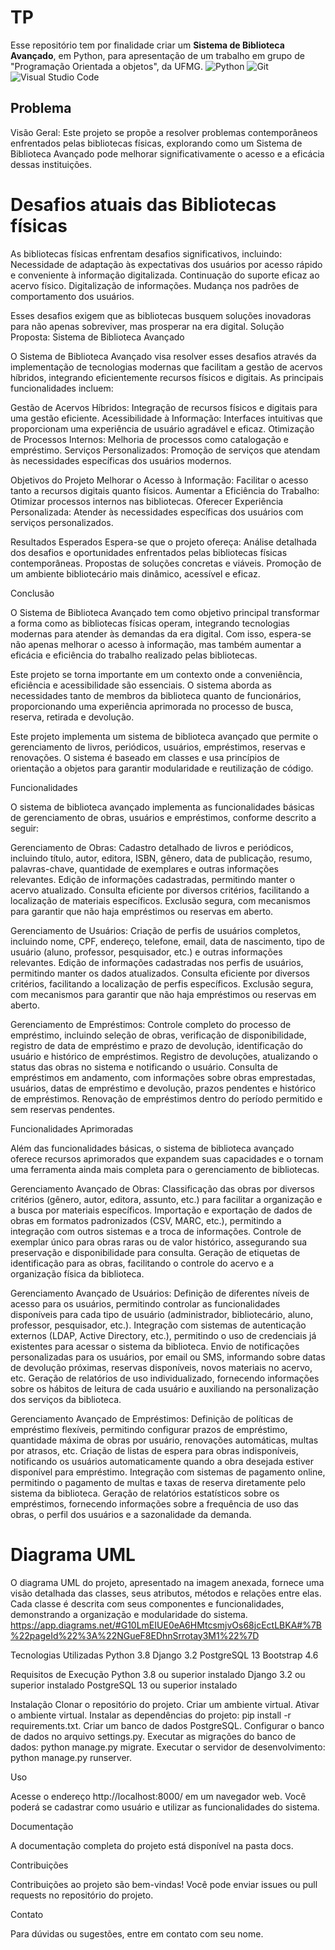 # TP
 Esse repositório tem por finalidade criar um **Sistema de Biblioteca Avançado**, em Python, para apresentação de um trabalho em grupo de "Programação Orientada a objetos", da UFMG.
![Python](https://img.shields.io/pypi/pyversions/:packageName)
![Git](https://img.shields.io/badge/git-%23F05033.svg?style=for-the-badge&logo=git&logoColor=white)
 ![Visual Studio Code](https://img.shields.io/badge/Visual%20Studio%20Code-0078d7.svg?style=for-the-badge&logo=visual-studio-code&logoColor=white)
## Problema
Visão Geral:
Este projeto se propõe a resolver problemas contemporâneos enfrentados pelas bibliotecas físicas, explorando como um Sistema de Biblioteca Avançado pode melhorar significativamente o acesso e a eficácia dessas instituições.

# Desafios atuais das Bibliotecas físicas
As bibliotecas físicas enfrentam desafios significativos, incluindo:
    Necessidade de adaptação às expectativas dos usuários por acesso rápido e conveniente à informação digitalizada.
    Continuação do suporte eficaz ao acervo físico.
    Digitalização de informações.
    Mudança nos padrões de comportamento dos usuários.
    
Esses desafios exigem que as bibliotecas busquem soluções inovadoras para não apenas sobreviver, mas prosperar na era digital.
Solução Proposta: Sistema de Biblioteca Avançado

O Sistema de Biblioteca Avançado visa resolver esses desafios através da implementação de tecnologias modernas que facilitam a gestão de acervos híbridos, integrando eficientemente recursos físicos e digitais. As principais funcionalidades incluem:

Gestão de Acervos Híbridos: Integração de recursos físicos e digitais para uma gestão eficiente.
    Acessibilidade à Informação: Interfaces intuitivas que proporcionam uma experiência de usuário agradável e eficaz.
    Otimização de Processos Internos: Melhoria de processos como catalogação e empréstimo.
    Serviços Personalizados: Promoção de serviços que atendam às necessidades específicas dos usuários modernos.

Objetivos do Projeto
    Melhorar o Acesso à Informação: Facilitar o acesso tanto a recursos digitais quanto físicos.
    Aumentar a Eficiência do Trabalho: Otimizar processos internos nas bibliotecas.
    Oferecer Experiência Personalizada: Atender às necessidades específicas dos usuários com serviços personalizados.

Resultados Esperados
Espera-se que o projeto ofereça:
    Análise detalhada dos desafios e oportunidades enfrentados pelas bibliotecas físicas contemporâneas.
    Propostas de soluções concretas e viáveis.
    Promoção de um ambiente bibliotecário mais dinâmico, acessível e eficaz.

Conclusão

O Sistema de Biblioteca Avançado tem como objetivo principal transformar a forma como as bibliotecas físicas operam, integrando tecnologias modernas para atender às demandas da era digital. Com isso, espera-se não apenas melhorar o acesso à informação, mas também aumentar a eficácia e eficiência do trabalho realizado pelas bibliotecas.
  
  Este projeto se torna importante em um contexto onde a conveniência, eficiência e acessibilidade são essenciais. O sistema aborda as necessidades tanto de membros da biblioteca quanto de funcionários, proporcionando uma experiência aprimorada no processo de busca, reserva, retirada e devolução. 

Este projeto implementa um sistema de biblioteca avançado que permite o gerenciamento de livros, periódicos, usuários, empréstimos, reservas e renovações. O sistema é baseado em classes e usa princípios de orientação a objetos para garantir modularidade e reutilização de código.

Funcionalidades 

O sistema de biblioteca avançado implementa as funcionalidades básicas de gerenciamento de obras, usuários e empréstimos, conforme descrito a seguir:

Gerenciamento de Obras:
    Cadastro detalhado de livros e periódicos, incluindo título, autor, editora, ISBN, gênero, data de publicação, resumo, palavras-chave, quantidade de exemplares e outras informações relevantes.
    Edição de informações cadastradas, permitindo manter o acervo atualizado.
    Consulta eficiente por diversos critérios, facilitando a localização de materiais específicos.
    Exclusão segura, com mecanismos para garantir que não haja empréstimos ou reservas em aberto.

Gerenciamento de Usuários:
    Criação de perfis de usuários completos, incluindo nome, CPF, endereço, telefone, email, data de nascimento, tipo de usuário (aluno, professor, pesquisador, etc.) e outras informações relevantes.
    Edição de informações cadastradas nos perfis de usuários, permitindo manter os dados atualizados.
    Consulta eficiente por diversos critérios, facilitando a localização de perfis específicos.
    Exclusão segura, com mecanismos para garantir que não haja empréstimos ou reservas em aberto.

Gerenciamento de Empréstimos:
    Controle completo do processo de empréstimo, incluindo seleção de obras, verificação de disponibilidade, registro de data de empréstimo e prazo de devolução, identificação do usuário e histórico de empréstimos.
    Registro de devoluções, atualizando o status das obras no sistema e notificando o usuário.
    Consulta de empréstimos em andamento, com informações sobre obras emprestadas, usuários, datas de empréstimo e devolução, prazos pendentes e histórico de empréstimos.
    Renovação de empréstimos dentro do período permitido e sem reservas pendentes.

Funcionalidades Aprimoradas

Além das funcionalidades básicas, o sistema de biblioteca avançado oferece recursos aprimorados que expandem suas capacidades e o tornam uma ferramenta ainda mais completa para o gerenciamento de bibliotecas.

Gerenciamento Avançado de Obras:
    Classificação das obras por diversos critérios (gênero, autor, editora, assunto, etc.) para facilitar a organização e a busca por materiais específicos.
    Importação e exportação de dados de obras em formatos padronizados (CSV, MARC, etc.), permitindo a integração com outros sistemas e a troca de informações.
    Controle de exemplar único para obras raras ou de valor histórico, assegurando sua preservação e disponibilidade para consulta.
    Geração de etiquetas de identificação para as obras, facilitando o controle do acervo e a organização física da biblioteca.

Gerenciamento Avançado de Usuários:
    Definição de diferentes níveis de acesso para os usuários, permitindo controlar as funcionalidades disponíveis para cada tipo de usuário (administrador, bibliotecário, aluno, professor, pesquisador, etc.).
    Integração com sistemas de autenticação externos (LDAP, Active Directory, etc.), permitindo o uso de credenciais já existentes para acessar o sistema da biblioteca.
    Envio de notificações personalizadas para os usuários, por email ou SMS, informando sobre datas de devolução próximas, reservas disponíveis, novos materiais no acervo, etc.
    Geração de relatórios de uso individualizado, fornecendo informações sobre os hábitos de leitura de cada usuário e auxiliando na personalização dos serviços da biblioteca.

Gerenciamento Avançado de Empréstimos:
    Definição de políticas de empréstimo flexíveis, permitindo configurar prazos de empréstimo, quantidade máxima de obras por usuário, renovações automáticas, multas por atrasos, etc.
    Criação de listas de espera para obras indisponíveis, notificando os usuários automaticamente quando a obra desejada estiver disponível para empréstimo.
    Integração com sistemas de pagamento online, permitindo o pagamento de multas e taxas de reserva diretamente pelo sistema da biblioteca.
    Geração de relatórios estatísticos sobre os empréstimos, fornecendo informações sobre a frequência de uso das obras, o perfil dos usuários e a sazonalidade da demanda.
    
# Diagrama UML
O diagrama UML do projeto, apresentado na imagem anexada, fornece uma visão detalhada das classes, seus atributos, métodos e relações entre elas. Cada classe é descrita com seus componentes e funcionalidades, demonstrando a organização e modularidade do sistema.
https://app.diagrams.net/#G10LmEIUE0eA6HMtcsmjvOs68jcEctLBKA#%7B%22pageId%22%3A%22NGueF8EDhnSrrotay3M1%22%7D 

Tecnologias Utilizadas
    Python 3.8
    Django 3.2
    PostgreSQL 13
    Bootstrap 4.6

Requisitos de Execução
    Python 3.8 ou superior instalado
    Django 3.2 ou superior instalado
    PostgreSQL 13 ou superior instalado

Instalação
    Clonar o repositório do projeto.
    Criar um ambiente virtual.
    Ativar o ambiente virtual.
    Instalar as dependências do projeto: pip install -r requirements.txt.
    Criar um banco de dados PostgreSQL.
    Configurar o banco de dados no arquivo settings.py.
    Executar as migrações do banco de dados: python manage.py migrate.
    Executar o servidor de desenvolvimento: python manage.py runserver.

Uso

Acesse o endereço http://localhost:8000/ em um navegador web. Você poderá se cadastrar como usuário e utilizar as funcionalidades do sistema.

Documentação

A documentação completa do projeto está disponível na pasta docs.

Contribuições

Contribuições ao projeto são bem-vindas! Você pode enviar issues ou pull requests no repositório do projeto.

Contato

Para dúvidas ou sugestões, entre em contato com seu nome.
